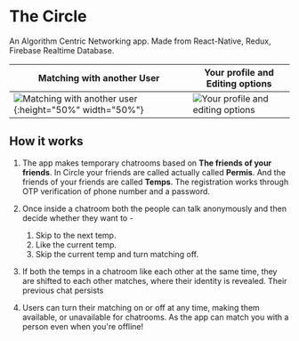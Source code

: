 # The Circle
An Algorithm Centric Networking app.
Made from React-Native, Redux, Firebase Realtime Database.

Matching with another User  | Your profile and Editing options
-------------------------------------------------- | -----------------------------------------------------
![Matching with another user](CircleMatching.gif){:height="50%" width="50%"}  | ![Your profile and editing options](CircleProfile.gif)

## How it works
1. The app makes temporary chatrooms based on **The friends of your friends**. In Circle your friends are called actually called **Permis**. And the friends of your friends are called **Temps**. The registration works through OTP verification of phone number and a password.

2. Once inside a chatroom both the people can talk anonymously and then decide whether they want to -
    1. Skip to the next temp.
    2. Like the current temp.
    3. Skip the current temp and turn matching off.
    
3. If both the temps in a chatroom like each other at the same time, they are shifted to each other matches, where their identity is revealed. Their previous chat persists

4. Users can turn their matching on or off at any time, making them available, or unavailable for chatrooms. As the app can match you with a person even when you're offline!






